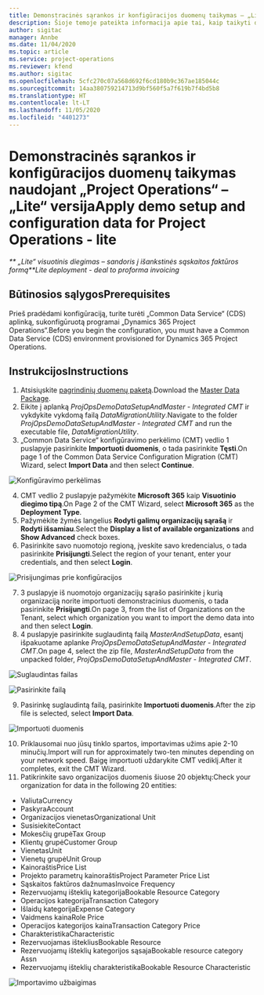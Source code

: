 ```yaml
---
title: Demonstracinės sąrankos ir konfigūracijos duomenų taikymas – „Lite“ versija
description: Šioje temoje pateikta informacija apie tai, kaip taikyti demonstracinę sąranką ir konfigūracijos programai „Project Operations“.
author: sigitac
manager: Annbe
ms.date: 11/04/2020
ms.topic: article
ms.service: project-operations
ms.reviewer: kfend
ms.author: sigitac
ms.openlocfilehash: 5cfc270c07a568d692f6cd180b9c367ae185044c
ms.sourcegitcommit: 14aa380759214713d9bf560f5a7f619b7f4bd5b8
ms.translationtype: HT
ms.contentlocale: lt-LT
ms.lasthandoff: 11/05/2020
ms.locfileid: "4401273"
---
```

# <a name="apply-demo-setup-and-configuration-data-for-project-operations---lite"></a><span data-ttu-id="9c50a-103">Demonstracinės sąrankos ir konfigūracijos duomenų taikymas naudojant „Project Operations“ – „Lite“ versija</span><span class="sxs-lookup"><span data-stu-id="9c50a-103">Apply demo setup and configuration data for Project Operations - lite</span></span> 

<span data-ttu-id="9c50a-104">_\*\* „Lite“ visuotinis diegimas – sandoris į išankstinės sąskaitos faktūros formą_</span><span class="sxs-lookup"><span data-stu-id="9c50a-104">_\*\*Lite deployment - deal to proforma invoicing_</span></span>

## <a name="prerequisites"></a><span data-ttu-id="9c50a-105">Būtinosios sąlygos</span><span class="sxs-lookup"><span data-stu-id="9c50a-105">Prerequisites</span></span>

<span data-ttu-id="9c50a-106">Prieš pradėdami konfigūraciją, turite turėti „Common Data Service“ (CDS) aplinką, sukonfigūruotą programai „Dynamics 365 Project Operations“.</span><span class="sxs-lookup"><span data-stu-id="9c50a-106">Before you begin the configuration, you must have a Common Data Service (CDS) environment provisioned for Dynamics 365 Project Operations.</span></span>


## <a name="instructions"></a><span data-ttu-id="9c50a-107">Instrukcijos</span><span class="sxs-lookup"><span data-stu-id="9c50a-107">Instructions</span></span>

1. <span data-ttu-id="9c50a-108">Atsisiųskite [pagrindinių duomenų paketą](https://download.microsoft.com/download/3/4/1/341bf279-a64f-4baa-af31-ce624859b518/ProjOpsSampleSetupData%20-%20CE%20only%20CMT.zip).</span><span class="sxs-lookup"><span data-stu-id="9c50a-108">Download the [Master Data Package](https://download.microsoft.com/download/3/4/1/341bf279-a64f-4baa-af31-ce624859b518/ProjOpsSampleSetupData%20-%20CE%20only%20CMT.zip).</span></span> 
2. <span data-ttu-id="9c50a-109">Eikite į aplanką *ProjOpsDemoDataSetupAndMaster - Integrated CMT* ir vykdykite vykdomą failą *DataMigrationUtility*.</span><span class="sxs-lookup"><span data-stu-id="9c50a-109">Navigate to the folder *ProjOpsDemoDataSetupAndMaster - Integrated CMT* and run the executable file, *DataMigrationUtility*.</span></span>
3. <span data-ttu-id="9c50a-110">„Common Data Service“ konfigūravimo perkėlimo (CMT) vedlio 1 puslapyje pasirinkite **Importuoti duomenis**, o tada pasirinkite **Tęsti**.</span><span class="sxs-lookup"><span data-stu-id="9c50a-110">On page 1 of the Common Data Service Configuration Migration (CMT) Wizard, select **Import Data** and then select **Continue**.</span></span>

![Konfigūravimo perkėlimas](./media/1ConfigurationMigration.png)

4. <span data-ttu-id="9c50a-112">CMT vedlio 2 puslapyje pažymėkite **Microsoft 365** kaip **Visuotinio diegimo tipą**.</span><span class="sxs-lookup"><span data-stu-id="9c50a-112">On Page 2 of the CMT Wizard, select **Microsoft 365** as the **Deployment Type**.</span></span>
5. <span data-ttu-id="9c50a-113">Pažymėkite žymės langelius **Rodyti galimų organizacijų sąrašą** ir **Rodyti išsamiau**.</span><span class="sxs-lookup"><span data-stu-id="9c50a-113">Select the **Display a list of available organizations** and **Show Advanced** check boxes.</span></span>
6. <span data-ttu-id="9c50a-114">Pasirinkite savo nuomotojo regioną, įveskite savo kredencialus, o tada pasirinkite **Prisijungti**.</span><span class="sxs-lookup"><span data-stu-id="9c50a-114">Select the region of your tenant, enter your credentials, and then select **Login**.</span></span>

![Prisijungimas prie konfigūracijos](./media/2ConfigurationSignin.png)

7. <span data-ttu-id="9c50a-116">3 puslapyje iš nuomotojo organizacijų sąrašo pasirinkite į kurią organizaciją norite importuoti demonstracinius duomenis, o tada pasirinkite **Prisijungti**.</span><span class="sxs-lookup"><span data-stu-id="9c50a-116">On page 3, from the list of Organizations on the Tenant, select which organization you want to import the demo data into and then select **Login**.</span></span>
8. <span data-ttu-id="9c50a-117">4 puslapyje pasirinkite suglaudintą failą *MasterAndSetupData*, esantį išpakuotame aplanke *ProjOpsDemoDataSetupAndMaster - Integrated CMT*.</span><span class="sxs-lookup"><span data-stu-id="9c50a-117">On page 4, select the zip file, *MasterAndSetupData* from the unpacked folder, *ProjOpsDemoDataSetupAndMaster - Integrated CMT*.</span></span>

![Suglaudintas failas](./media/3ZipFile.png)

![Pasirinkite failą](./media/4SelectAFile.png)

9. <span data-ttu-id="9c50a-120">Pasirinkę suglaudintą failą, pasirinkite **Importuoti duomenis**.</span><span class="sxs-lookup"><span data-stu-id="9c50a-120">After the zip file is selected, select **Import Data**.</span></span>

![Importuoti duomenis](./media/5ImportData.png)

10. <span data-ttu-id="9c50a-122">Priklausomai nuo jūsų tinklo spartos, importavimas užims apie 2-10 minučių.</span><span class="sxs-lookup"><span data-stu-id="9c50a-122">Import will run for approximately two-ten minutes depending on your network speed.</span></span> <span data-ttu-id="9c50a-123">Baigę importuoti uždarykite CMT vediklį.</span><span class="sxs-lookup"><span data-stu-id="9c50a-123">After it completes, exit the CMT Wizard.</span></span> 
11. <span data-ttu-id="9c50a-124">Patikrinkite savo organizacijos duomenis šiuose 20 objektų:</span><span class="sxs-lookup"><span data-stu-id="9c50a-124">Check your organization for data in the following 20 entities:</span></span>

-   <span data-ttu-id="9c50a-125">Valiuta</span><span class="sxs-lookup"><span data-stu-id="9c50a-125">Currency</span></span>
-   <span data-ttu-id="9c50a-126">Paskyra</span><span class="sxs-lookup"><span data-stu-id="9c50a-126">Account</span></span>
-   <span data-ttu-id="9c50a-127">Organizacijos vienetas</span><span class="sxs-lookup"><span data-stu-id="9c50a-127">Organizational Unit</span></span>
-   <span data-ttu-id="9c50a-128">Susisiekite</span><span class="sxs-lookup"><span data-stu-id="9c50a-128">Contact</span></span>
-   <span data-ttu-id="9c50a-129">Mokesčių grupė</span><span class="sxs-lookup"><span data-stu-id="9c50a-129">Tax Group</span></span>
-   <span data-ttu-id="9c50a-130">Klientų grupė</span><span class="sxs-lookup"><span data-stu-id="9c50a-130">Customer Group</span></span>
-   <span data-ttu-id="9c50a-131">Vienetas</span><span class="sxs-lookup"><span data-stu-id="9c50a-131">Unit</span></span>
-   <span data-ttu-id="9c50a-132">Vienetų grupė</span><span class="sxs-lookup"><span data-stu-id="9c50a-132">Unit Group</span></span>
-   <span data-ttu-id="9c50a-133">Kainoraštis</span><span class="sxs-lookup"><span data-stu-id="9c50a-133">Price List</span></span>
-   <span data-ttu-id="9c50a-134">Projekto parametrų kainoraštis</span><span class="sxs-lookup"><span data-stu-id="9c50a-134">Project Parameter Price List</span></span> 
-   <span data-ttu-id="9c50a-135">Sąskaitos faktūros dažnumas</span><span class="sxs-lookup"><span data-stu-id="9c50a-135">Invoice Frequency</span></span>
-   <span data-ttu-id="9c50a-136">Rezervuojamų išteklių kategorija</span><span class="sxs-lookup"><span data-stu-id="9c50a-136">Bookable Resource Category</span></span>
-   <span data-ttu-id="9c50a-137">Operacijos kategorija</span><span class="sxs-lookup"><span data-stu-id="9c50a-137">Transaction Category</span></span>
-   <span data-ttu-id="9c50a-138">Išlaidų kategorija</span><span class="sxs-lookup"><span data-stu-id="9c50a-138">Expense Category</span></span>
-   <span data-ttu-id="9c50a-139">Vaidmens kaina</span><span class="sxs-lookup"><span data-stu-id="9c50a-139">Role Price</span></span>
-   <span data-ttu-id="9c50a-140">Operacijos kategorijos kaina</span><span class="sxs-lookup"><span data-stu-id="9c50a-140">Transaction Category Price</span></span>
-   <span data-ttu-id="9c50a-141">Charakteristika</span><span class="sxs-lookup"><span data-stu-id="9c50a-141">Characteristic</span></span>
-   <span data-ttu-id="9c50a-142">Rezervuojamas išteklius</span><span class="sxs-lookup"><span data-stu-id="9c50a-142">Bookable Resource</span></span>
-   <span data-ttu-id="9c50a-143">Rezervuojamų išteklių kategorijos sąsaja</span><span class="sxs-lookup"><span data-stu-id="9c50a-143">Bookable resource category Assn</span></span>
-   <span data-ttu-id="9c50a-144">Rezervuojamų išteklių charakteristika</span><span class="sxs-lookup"><span data-stu-id="9c50a-144">Bookable Resource Characteristic</span></span>

![Importavimo užbaigimas](./media/6CompleteImport.png)
